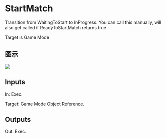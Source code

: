 # StartMatch

Transition from WaitingToStart to InProgress. You can call this manually, will also get called if ReadyToStartMatch returns true

Target is Game Mode

## 图示

![]($-20221218-19074995.png)

## Inputs

In: Exec.

Target: Game Mode Object Reference.  

## Outputs

Out: Exec.

